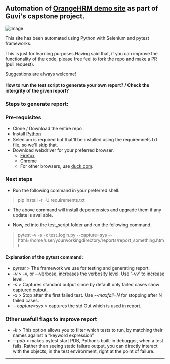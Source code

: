 ## Automation of [OrangeHRM demo site](https://opensource-demo.orangehrmlive.com/) as part of Guvi's capstone project.

![Image](http://ww1.prweb.com/prfiles/2013/03/20/10554993/OrangeHRM-logo.png)

This site has been automated using Python with Selenium and pytest frameworks. 

This is just for learning purposes.Having said that, if you can improve the functionality of the code, please free feel to fork the repo and make a PR (pull request).

Suggestions are always welcome!


#### How to run the test script to generate your own report? / Check the intergrity of the given report?

### Steps to generate report:

### Pre-requisites
- Clone / Download the entire repo
- Install [Python](https://www.python.org/downloads/)
- Selenium is required but that'll be installed using the requiremnets.txt file, so we'll skip that.
- Download webdriver for your preferred browser.
  - [Firefox](https://github.com/mozilla/geckodriver/releases)
  - [Chrome](https://chromedriver.storage.googleapis.com/index.html?path=109.0.5414.25/)
  - For other browsers, use [duck.com](duckduckgo.com/).

### Next steps
- Run the following command in your preferred shell.
> pip install -r -U requirements.txt

- The above command will install dependensies and upgrade them if any update is available.

- Now, cd into the test_script folder and run the following command.
> pytest -v -s -x test_login.py --capture=sys --html=/home/user/yourworkingdirectory/reports/report_something.html

#### Explanation of the pytest command:

- *pytest* > The framework we use for testing and generating report.
- *-v*  > -v, or --verbose, increases the verbosity level. Use '-vv' to increase level.
- *-s*  > Captures standard output since by default only failed cases show captured output.
- *-x*  > Stop after the first failed test. Use *--maxfail=N* for stopping after N failed cases.
- *--capture=sys* > captures the std Out which is used in report.

### Other usefull flags to improve report

- *-k*  > This option allows you to filter which tests to run, by matching their names against a “keyword expression”
- *--pdb* > makes pytest start PDB, Python’s built-in debugger, when a test fails. Rather than seeing static failure output, you can directly interact with the objects, in the test environment, right at the point of failure.

----------------------------------------------------------------------------------------------------------------------------------------------------------
